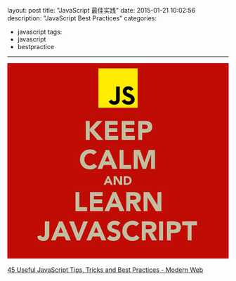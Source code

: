 ﻿layout: post
title: "JavaScript 最佳实践"
date: 2015-01-21 10:02:56
description: "JavaScript Best Practices"
categories:
- javascript
tags:
- javascript
- bestpractice
---
![](/img/2015-01-21-JavaScript-Best-Practices-001.jpg)

[45 Useful JavaScript Tips, Tricks and Best Practices - Modern Web](http://modernweb.com/2013/12/23/45-useful-javascript-tips-tricks-and-best-practices/)
